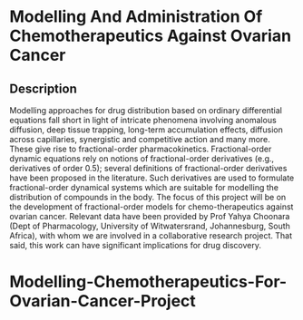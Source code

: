 # Modelling And Administration Of Chemotherapeutics Against Ovarian Cancer

## Description
Modelling approaches for drug distribution based on ordinary differential equations fall short in light of intricate phenomena involving anomalous diffusion, deep tissue trapping, long-term accumulation effects, diffusion across capillaries, synergistic and competitive action and many more. These give rise to fractional-order pharmacokinetics.
Fractional-order dynamic equations rely on notions of fractional-order derivatives (e.g., derivatives of order 0.5); several definitions of fractional-order derivatives have been proposed in the literature. Such derivatives are used to formulate fractional-order dynamical systems which are suitable for modelling the distribution of compounds in the body.
The focus of this project will be on the development of fractional-order models for chemo-therapeutics against ovarian cancer. Relevant data have been provided by Prof Yahya Choonara (Dept of Pharmacology, University of Witwatersrand, Johannesburg, South Africa), with whom we are involved in a collaborative research project. That said, this work can have significant implications for drug discovery.
# Modelling-Chemotherapeutics-For-Ovarian-Cancer-Project
